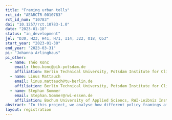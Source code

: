 ```yaml
---
title: "Framing urban tolls"
rct_id: "AEARCTR-0010783"
rct_id_num: "10783"
doi: "10.1257/rct.10783-1.0"
date: "2023-01-18"
status: "in_development"
jel: "D30, H23, H41, H71, I14, J22, O18, Q53"
start_year: "2023-01-30"
end_year: "2023-03-31"
pi: "Johanna Arlinghaus"
pi_other:
  - name: Théo Konc
    email: theo.konc@pik-potsdam.de
    affiliation: Berlin Technical University, Potsdam Institute for Climate Impact Research (PIK)
  - name: Linus Mattauch
    email: linus.mattauch@tu-berlin.de
    affiliation: Berlin Technical University, Potsdam Institute for Climate Impact Research (PIK)
  - name: Stephan Sommer
    email: Stephan.Sommer@rwi-essen.de
    affiliation: Bochum University of Applied Sciencs, RWI-Leibniz Institute for Economic Research
abstract: "In this project, we analyse how different policy framings affect citizens' acceptance of urban tolls in two major European metropolitan areas: Paris-Ile de France and the Berlin-Brandenburg agglomeration. Furthermore, we investigate heterogeneity in views based on urban vs. suburban residence, trust in institutions and political views. To this end, we implement a large-scale survey of a total of 4000 urban and suburban households, representative for gender, education and age across the two metropolitan areas with the survey company respondi/bilendi. Within the survey, we randomize in-built video treatments to inform respondents of the tolls’ expected effects on (i) air pollution, (ii) time savings or (iii) greenhouse gas emissions. The effects of the treatment videos on support for an urban toll are compared to a control group, which receives a video with largely uninformative content. The research design allows testing a range of hypotheses with regards to the effects of the different treatments on policy support, including across different population groups (e.g. urban vs suburban, Berlin-Brandenburg vs Paris Ile de France) as well as hypotheses relating to interactions of these main hypothesized effects with several individual characteristics, such as political attitudes and mobility behavior."
layout: registration
---
```


